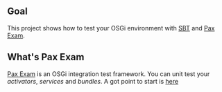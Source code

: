 ## Goal

This project shows how to test your OSGi environment with [SBT](http://www.scala-sbt.org/)
and [Pax Exam](http://team.ops4j.org/wiki/display/paxexam/Pax+Exam).

## What's Pax Exam

[Pax Exam](http://team.ops4j.org/wiki/display/paxexam/Pax+Exam) is an OSGi integration test framework.
You can unit test your _activators_, _services_ and _bundles_. A got point to start is [here](http://team.ops4j.org/wiki/display/paxexam/Getting+Started+with+OSGi+Tests)

